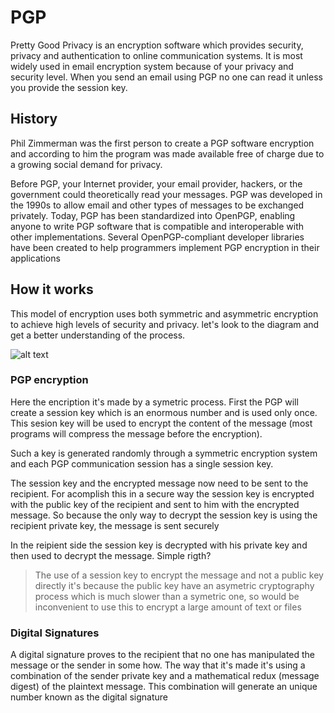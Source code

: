 # PGP
 Pretty Good Privacy is an encryption software which provides security, privacy and authentication to online communication systems. 
 It is most widely used in email encryption system because of your privacy and security level. When you send an email using PGP no one 
 can read it unless you provide the session key.

## History
  Phil Zimmerman was the first person to create a PGP software encryption and according to him the program was made available free of charge due
  to a growing social demand for privacy.
  
  Before PGP, your Internet provider, your email provider, hackers, or the government could theoretically read your messages. PGP was 
  developed in the 1990s to allow email and other types of messages to be exchanged privately. Today, PGP has been standardized into OpenPGP, 
  enabling anyone to write PGP software that is compatible and interoperable with other implementations. Several OpenPGP-compliant developer 
  libraries have been created to help programmers implement PGP encryption in their applications

## How it works
  This model of encryption uses both symmetric and asymmetric encryption to achieve high levels of security and privacy. let's look to the 
  diagram and get a better understanding of the process.
  
  ![alt text][logo]

  [logo]: https://i.imgur.com/ouXKUpX.png "PGP encryption Process by ProtonMail"
  
  ### PGP encryption
   Here the encription it's made by a symetric process. First the PGP will create a session key which is an enormous number and is used only once. This sesion key 
   will be used to encrypt the content of the message (most programs will compress the message before the encryption).
   
   Such a key is generated randomly through a symmetric encryption system and each PGP communication session has a single session key.
   
   The session key and the encrypted message now need to be sent to the recipient. For acomplish this in a secure way the session key is encrypted with the 
   public key of the recipient and sent to him with the encrypted message. So because the only way to decrypt the session key is using the recipient private 
   key, the message is sent securely
   
   In the reipient side the session key is decrypted with his private key and then used to decrypt the message. Simple rigth?
 
   > The use of a session key to encrypt the message and not a public key directly it's because the public key have an asymetric cryptography process 
   > which is much slower than a symetric one, so would be inconvenient to use this to encrypt a large amount of text or files
  
  ### Digital Signatures
  A digital signature proves to the recipient that no one has manipulated the message or the sender in some how. The way that it's made it's using a combination 
  of the sender private key and a mathematical redux (message digest) of the plaintext message. This combination will generate an unique number known as the 
  digital signature
